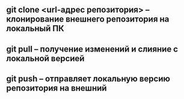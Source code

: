 ## git clone <url-адрес репозитория> – клонирование внешнего репозитория на локальный ПК
## git pull – получение изменений и слияние с локальной версией
## git push – отправляет локальную версию репозитория на внешний